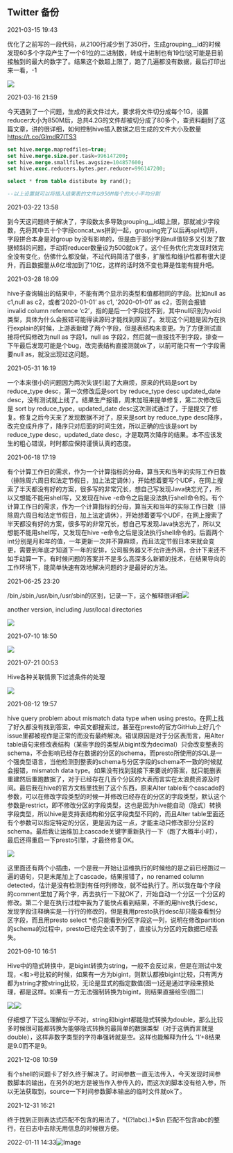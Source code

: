 ## Twitter 备份 

2021-03-15 19:43 

优化了之前写的一段代码，从2100行减少到了350行，生成grouping__id的时候发现60多个字段产生了一个61位的二进制数，转成十进制也有19位!这可能是目前接触到的最大的数字了。结果这个数超上限了，跑了几遍都没有数据，最后打印出来一看，-1

![](assets/EwhJTxLVkAAPWyQ.jpeg )



2021-03-16 21:59 

今天遇到了一个问题，生成的表文件过大，要求将文件切分成每个1G，设置reducer大小为850M后，总共4.2G的文件却被切分成了80多个，查资料翻到了这篇文章，讲的很详细，如何控制hive插入数据之后生成的文件大小及数量 https://t.co/GlmdR7ITS3

```sql
set hive.merge.mapredfiles=true;
set hive.merge.size.per.task=996147200;
set hive.merge.smallfiles.avgsize=104857600;
set hive.exec.reducers.bytes.per.reducer=996147200;

select * from table distibute by rand();

--以上设置就可以将插入结果表的文件以950M每个的大小平均分割
```



2021-03-22 13:58  

到今天这问题终于解决了，字段数太多导致grouping__id超上限，那就减少字段数，先将其中五十个字段concat_ws拼到一起，grouping完了以后再split切开，字段拼合本身是对group by没有影响的，但是由于部分字段null值较多又引发了数据倾斜的问题，手动将reducer数量设为500就ok了。这个任务优化完发现时效完全没有变化，仿佛什么都没做，不过代码简洁了很多，扩展性和维护性都有很大提升，而且数据量从6亿增加到了10亿，这样的话时效不变也算是性能有提升吧。



2021-03-28 18:09

hive子查询输出的结果中，不能有两个显示的类型和值都相同的字段。比如null as c1,null as c2，或者’2020-01-01’ as c1, ’2020-01-01’ as c2，否则会报错 invalid column reference ‘c2’，指的是后一个字段找不到，其中null识别为void类型，具体为什么会报错可能得读源码才能找到原因了。发现这个问题是因为在执行explain的时候，上游表新增了两个字段，但是表结构未变更。为了方便测试直接将代码修改为null as 字段1，null as 字段2，然后就一直报找不到字段，排查一下午最后发现可能是个bug，改完表结构直接测就ok了，以前可能只有一个字段需要null as，就没出现过这问题。



2021-05-31 16:19

一个本来很小的问题因为两次失误引起了大麻烦，原来的代码是sort by reduce_type desc，第一次修改后是sort by reduce_type desc updated_date desc，没有测试就上线了。结果生产报错，周末加班来提单修复，第二次修改后是 sort by reduce_type，updated_date desc这次测试通过了，于是提交了修复。修复之后今天来了发现数据不对了，原来是sort by reduce_type desc降序，改完变成升序了，降序只对后面的时间生效，所以正确的应该是sort by reduce_type desc，updated_date desc，才是取两次降序的结果。本不应该发生的粗心错误，时时都应保持谨慎认真的态度。



2021-06-18 17:19

有个计算工作日的需求，作为一个计算指标的分母，算当天和当年的实际工作日数（排除周六周日和法定节假日，加上法定调休），开始想着要写个UDF，在网上搜索了半天都没有好的方案，很多写的非常冗长，想自己写发现Java快忘光了，所以又想能不能用shell写，又发现在hive -e命令之后是没法执行shell命令的。有个计算工作日的需求，作为一个计算指标的分母，算当天和当年的实际工作日数（排除周六周日和法定节假日，加上法定调休），开始想着要写个UDF，在网上搜索了半天都没有好的方案，很多写的非常冗长，想自己写发现Java快忘光了，所以又想能不能用shell写，又发现在hive -e命令之后是没法执行shell命令的。后面两个int分别是月和年的值，一年更新一次并不算麻烦，而且法定节假日本来就会变更，需要到年底才知道下一年的安排，公司服务器又不允许连外网，合计下来还不如手动算一下。有时候问题的答案并不是多么高深多么新颖的技术，在结果导向的工作环境下，能简单快速有效地解决问题的才是最好的方法。



2021-06-25 23:20

/bin,/sbin,/usr/bin,/usr/sbin的区别，记录一下，这个解释很详细![](assets/E4vNQuFUcAYE9Fu.png)

another version, including /usr/local directories

![](assets/E4vWYFVVoAMNcln.jpeg)



2021-07-10 18:50

![](assets/E57fXkxVEAA7EEz.jpeg)



2021-07-21 00:53

Hive各种关联情景下过滤条件的处理

![](assets/E6wSKdIVEAE5ZcF.png)



2021-08-12 19:57

hive query problem about mismatch data type when using presto。在网上找了好久都没有找到答案，中英文都搜索过，甚至在presto的官方GitHub上好几个issue里都被视作是正常的而没有最终解决。错误原因是对于分区表而言，用Alter table语句来修改表结构（某些字段的类型从bigint改为decimal）只会改变整表的schema，不会影响已经存在数据的分区的schema，而presto所使用的SQL是一个强类型语言，当他检测到整表的schema与分区字段的schema不一致的时候就会报错，mismatch data type。如果没有找到我接下来要说的答案，就只能删表重建然后重跑数据了，对于已经存在几百个分区的大表而言实在太浪费资源及时间。最后我在hive的官方文档里找到了这个东西，原来Alter table有个cascade的参数，可以在修改字段类型的时候一并修改已经存在的分区的字段类型，默认这个参数是restrict，即不修改分区的字段类型，这也是因为hive能自动（隐式）转换字段类型，所以hive是支持表结构和分区字段类型不同的，而且Alter table里面还有个参数可以指定特定的分区，更是因为这一点，才能主动只修改部分分区的schema。最后我让运维加上cascade关键字重新执行一下（跑了大概半小时），最后还得重启一下presto引擎，才最终修复OK。

![](assets/E8lsVylVcAINieL.jpeg)

这里面还有两个小插曲，一个是我一开始让运维执行的时候给的是之前已经跑过一遍的语句，只是末尾加上了cascade，结果报错了，no renamed column detected，估计是没有检测到有任何列修改，就不给执行了。所以我在每个字段的comment里加了两个字，再去执行一下就OK了，开始自动一个分区一个分区的修改。第二个是在执行过程中我为了能快点看到结果，不断的用hive执行desc，发现字段注释确实是一行行的修改的，但是我用presto执行desc却只能查看到分区字段，而且用presto select *也只能看到分区字段这一列，说明在修改partition的schema的过程中，presto已经完全读不到了，直接认为分区的元数据已经丢失。



2021-09-10 16:51

Hive中的隐式转换中，是bigint转换为string，一般不会反过来，但是在测试中发现，<和>号比较的时候，如果有一方为bigint，则默认都按bigint比较，只有两方都为string才按string比较，无论是显式的指定数值(图一)还是通过字段来预处理，都是这样。如果有一方无法强制转换为bigint，则结果直接给空(图二)

![](assets/E-6WXrNVUAkKRWk.jpeg)![](assets/E-6WbR7VIAEUAtl.jpeg)

仔细想了下这么理解似乎不对，string和bigint都能隐式转换为double，那么比较多时候很可能都转换为能够隐式转换的最简单的数据类型（对于这俩而言就是double），这样非数字类型的字符串强转就是空。这样也能解释为什么 ‘1’+8结果是9.0而不是9。



2021-12-08 10:59

有个shell的问题卡了好久终于解决了。时间参数一直无法传入，今天发现时间参数脚本的输出，在另外的地方是被当作入参传入的，而这次的脚本没有给入参，所以无法获取到，source一下时间参数脚本输出的临时文件就ok了。



2021-12-31 16:21

终于找到正则表达式匹配不包含的用法了，^((?!abc).)*$\n  匹配不包含abc的整行，在日志中去除无用信息的时候很方便。



2022-01-11 14:33![Image](assets/FIzSkWgVUAIKehr.jpeg)
